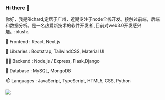 ### Hi there 👋

<p>
你好，我是Richard,定居于广州，近期专注于node全栈开发。接触过前端，后端和数据分析。是一名热爱新技术的软件开发者
,目前对web3.0开发感兴趣。:blush:.
</p>

<p>🔭 Frontend : React, Next.js</p>
<p>🌱 Libraries : Bootstrap, TailwindCSS, Material UI</p>
<p>👨‍💻 Backend : Node.js / Express, Flask,Django</p>
<p>💬 Database : MySQL, MongoDB</p>
<p>📫 Languages : JavaScript, TypeScript, HTML5, CSS, Python</p>

<img src="https://github-readme-stats.vercel.app/api/top-langs?username=huangfugui00"/>
